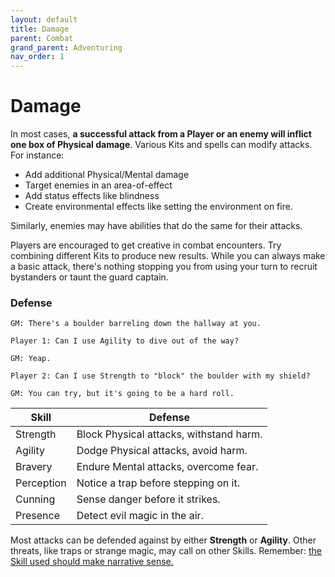 ```yaml
---
layout: default
title: Damage
parent: Combat
grand_parent: Adventuring
nav_order: 1
---
```


# Damage

In most cases, **a successful attack from a Player or an enemy will inflict one box of Physical damage**. Various Kits and spells can modify attacks. For instance:

-   Add additional Physical/Mental damage
-   Target enemies in an area-of-effect
-   Add status effects like blindness
-   Create environmental effects like setting the environment on fire.

Similarly, enemies may have abilities that do the same for their attacks.

Players are encouraged to get creative in combat encounters. Try combining different Kits to produce new results. While you can always make a basic attack, there's nothing stopping you from using your turn to recruit bystanders or taunt the guard captain.

### Defense

    GM: There's a boulder barreling down the hallway at you.

    Player 1: Can I use Agility to dive out of the way?

    GM: Yeap.

    Player 2: Can I use Strength to "block" the boulder with my shield?

    GM: You can try, but it's going to be a hard roll.

| Skill      | Defense                                 |
| ---------- | --------------------------------------- |
| Strength   | Block Physical attacks, withstand harm. |
| Agility    | Dodge Physical attacks, avoid harm.     |
| Bravery    | Endure Mental attacks, overcome fear.   |
| Perception | Notice a trap before stepping on it.    |
| Cunning    | Sense danger before it strikes.         |
| Presence   | Detect evil magic in the air.           |

Most attacks can be defended against by either **<span style="color: {{ site.soldier_color }}">Strength</span>** or **<span style="color: {{ site.scoundrel_color }}">Agility</span>**. Other threats, like traps or strange magic, may call on other Skills. Remember: [the Skill used should make narrative sense.](https://fate-srd.com/fate-core/what-do-during-play#the-silver-rule)
